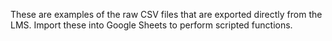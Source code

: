 These are examples of the raw CSV files that are exported directly from the LMS. Import these into Google Sheets to perform scripted functions.
